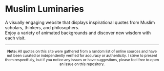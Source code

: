 # Muslim Luminaries

A visually engaging website that displays inspirational quotes from Muslim scholars, thinkers, and philosophers.
<br>
Enjoy a variety of animated backgrounds and discover new wisdom with each visit.

---

<div align="center">
  <sub><strong>Note:</strong> All quotes on this site were gathered from a random list of online sources and have not been curated or independently verified for accuracy or authenticity. I strive to present them respectfully, but if you notice any issues or have suggestions, please feel free to open an issue on this repository.</sub>
</div>
